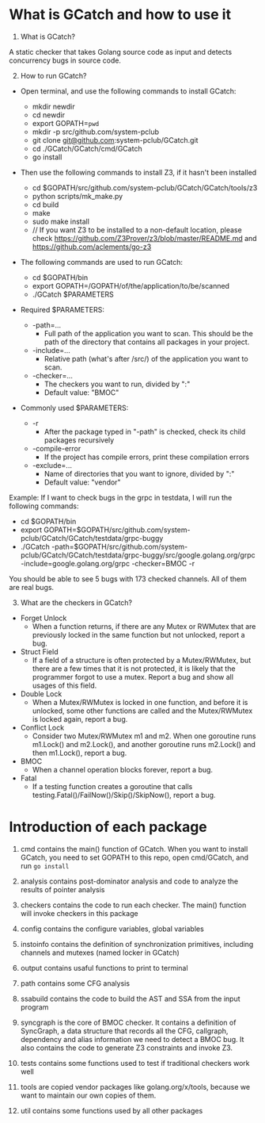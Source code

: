 # What is GCatch and how to use it

1. What is GCatch?

A static checker that takes Golang source code as input and detects concurrency bugs in source code.

2. How to run GCatch?

- Open terminal, and use the following commands to install GCatch:
  - mkdir newdir
  - cd newdir
  - export GOPATH=`pwd`
  - mkdir -p src/github.com/system-pclub
  - git clone git@github.com:system-pclub/GCatch.git
  - cd ./GCatch/GCatch/cmd/GCatch
  - go install

  
- Then use the following commands to install Z3, if it hasn't been installed
  - cd $GOPATH/src/github.com/system-pclub/GCatch/GCatch/tools/z3
  - python scripts/mk_make.py
  - cd build
  - make
  - sudo make install
  - // If you want Z3 to be installed to a non-default location, please check https://github.com/Z3Prover/z3/blob/master/README.md and https://github.com/aclements/go-z3

- The following commands are used to run GCatch:
  - cd $GOPATH/bin
  - export GOPATH=/GOPATH/of/the/application/to/be/scanned
  - ./GCatch $PARAMETERS

- Required $PARAMETERS:
  - -path=...  
    - Full path of the application you want to scan. This should be the path of the directory that contains all packages in your project.
  - -include=... 
    - Relative path (what's after /src/) of the application you want to scan.
  - -checker=...
    - The checkers you want to run, divided by ":"
    - Default value: "BMOC"

- Commonly used $PARAMETERS:
  - -r
    - After the package typed in "-path" is checked, check its child packages recursively
  - -compile-error
    - If the project has compile errors, print these compilation errors
  - -exclude=...
    - Name of directories that you want to ignore, divided by ":"
    - Default value: "vendor"
  

Example:
If I want to check bugs in the grpc in testdata, I will run the following commands: 
- cd $GOPATH/bin
- export GOPATH=$GOPATH/src/github.com/system-pclub/GCatch/GCatch/testdata/grpc-buggy
- ./GCatch -path=$GOPATH/src/github.com/system-pclub/GCatch/GCatch/testdata/grpc-buggy/src/google.golang.org/grpc -include=google.golang.org/grpc -checker=BMOC -r

You should be able to see 5 bugs with 173 checked channels. All of them are real bugs.

3. What are the checkers in GCatch?

  - Forget Unlock
    - When a function returns, if there are any Mutex or RWMutex that are previously locked in the same function but not unlocked, report a bug.
  - Struct Field
    - If a field of a structure is often protected by a Mutex/RWMutex, but there are a few times that it is not protected, it is likely that the programmer forgot to use a mutex. Report a bug and show all usages of this field.
  - Double Lock
    - When a Mutex/RWMutex is locked in one function, and before it is unlocked, some other functions are called and the Mutex/RWMutex is locked again, report a bug.
  - Conflict Lock
    - Consider two Mutex/RWMutex m1 and m2. When one goroutine runs m1.Lock() and m2.Lock(), and another goroutine runs m2.Lock() and then m1.Lock(), report a bug.
  - BMOC
    - When a channel operation blocks forever, report a bug.
  - Fatal
    - If a testing function creates a goroutine that calls testing.Fatal()/FailNow()/Skip()/SkipNow(), report a bug.

# Introduction of each package

1. cmd contains the main() function of GCatch. When you want to install GCatch, you need to set GOPATH to this repo, open cmd/GCatch, and run `go install`

2. analysis contains post-dominator analysis and code to analyze the results of pointer analysis

3. checkers contains the code to run each checker. The main() function will invoke checkers in this package

4. config contains the configure variables, global variables

5. instoinfo contains the definition of synchronization primitives, including channels and mutexes (named locker in GCatch)

6. output contains usaful functions to print to terminal

7. path contains some CFG analysis

8. ssabuild contains the code to build the AST and SSA from the input program

9. syncgraph is the core of BMOC checker. It contains a definition of SyncGraph, a data structure that records all the CFG, callgraph, dependency and alias information we need to detect a BMOC bug. It also contains the code to generate Z3 constraints and invoke Z3.

10. tests contains some functions used to test if traditional checkers work well

11. tools are copied vendor packages like golang.org/x/tools, because we want to maintain our own copies of them.

12. util contains some functions used by all other packages